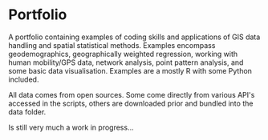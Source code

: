 # Portfolio

A portfolio containing examples of coding skills and applications of GIS data handling and spatial statistical methods. Examples encompass geodemographics, geographically weighted regression, working with human mobility/GPS data, network analysis, point pattern analysis, and some basic data visualisation. Examples are a mostly R with some Python included.

All data comes from open sources. Some come directly from various API's accessed in the scripts, others are downloaded prior and bundled into the data folder.

Is still very much a work in progress...

